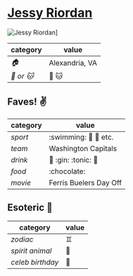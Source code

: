 # [Jessy Riordan](https://github.com/JessyRiordan)

![Jessy Riordan](https://avatars3.githubusercontent.com/u/12103371?v=3&s=460)]

| category | value |
|-----------|-------|
| _:house:_ | Alexandria, VA |
| _:dog: or :cat:_ | :dog: :cat: |

## Faves! :v:
| category | value |
|----------|--------|
| _sport_  | :swimming: :football: :basketball: etc. |
| _team_   | Washington Capitals |
| _drink_  | :beer: :gin: :tonic: :wine_glass: |
| _food_   |:chocolate: |
| _movie_  | Ferris Buelers Day Off |

## Esoteric :crystal_ball:

| category | value |
|----------|-------|
| _zodiac_ | :gemini: |
| _spirit animal_ | :tiger: |
| _celeb birthday_ | :princess: |
